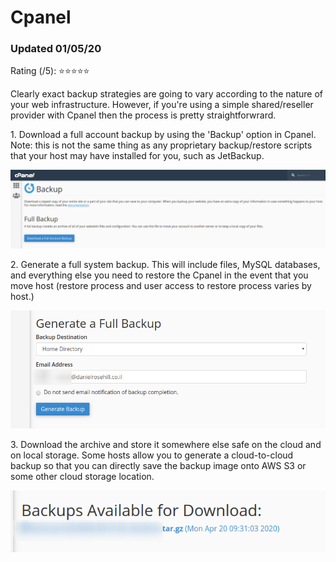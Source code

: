 # Cpanel

### Updated 01/05/20

Rating (/5): ⭐⭐⭐⭐⭐

<p>Clearly exact backup strategies are going to vary according to the nature of your web infrastructure. However, if you're using a simple shared/reseller provider with Cpanel then the process is pretty straightforwrard.</p>

<p>1. Download a full account backup by using the 'Backup' option in Cpanel. Note: this is not the same thing as any proprietary backup/restore scripts that your host may have installed for you, such as JetBackup.

![backup](/images/cpanel_1.png)

<p>2. Generate a full system backup. This will include files, MySQL databases, and everything else you need to restore the Cpanel in the event that you move host (restore process and user access to restore process varies by host.)

![backup](/images/cpanel2.png)

<p>3. Download the archive and store it somewhere else safe on the cloud and on local storage. Some hosts allow you to generate a cloud-to-cloud backup so that you can directly save the backup image onto AWS S3 or some other cloud storage location. 

![backup](/images/cpanel3.png)
